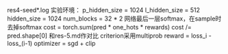 res4-seed*.log
实验环境：
        p_hidden_size = 1024
        l_hidden_size = 512
        hidden_size = 1024
        num_blocks = 32 * 2
        网络最后一层softmax，在sample时去掉softmax
        cost = torch.sum(pred * one_hots * rewards)
        cost /= pred.shape[0]
和res-5.md作对比
criterion采用multiprob
reward = loss_i - loss_(i-1)
optimizer = sgd + clip